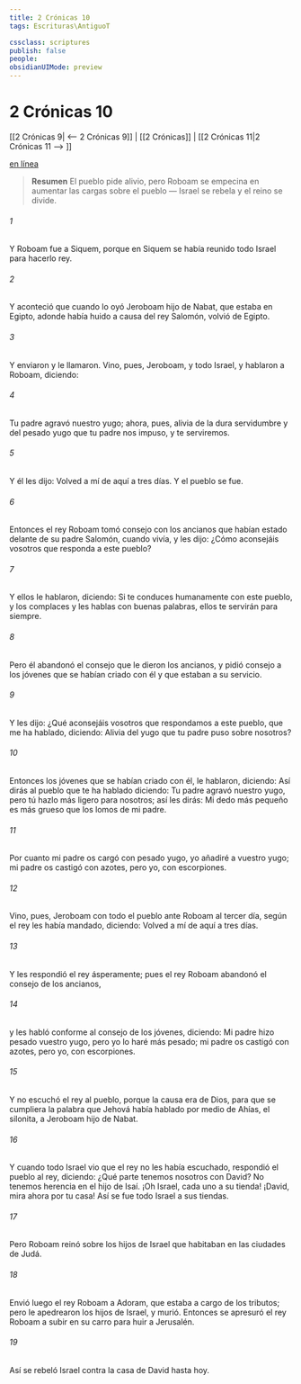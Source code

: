 ```yaml
---
title: 2 Crónicas 10
tags: Escrituras\AntiguoT

cssclass: scriptures
publish: false
people:
obsidianUIMode: preview
---
```


# 2 Crónicas 10
[[2 Crónicas 9| <-- 2 Crónicas 9]] | [[2 Crónicas]] | [[2 Crónicas 11|2 Crónicas 11 --> ]]

[en línea](https://churchofjesuschrist.org/study/scriptures/ot/2-chr/10?lang=spa)

> __Resumen__
El pueblo pide alivio, pero Roboam se empecina en aumentar las cargas sobre el pueblo — Israel se rebela y el reino se divide.

###### 1 
Y Roboam fue a Siquem, porque en Siquem se había reunido todo Israel para hacerlo rey.

###### 2 
Y aconteció que cuando lo oyó Jeroboam hijo de Nabat, que estaba en Egipto, adonde había huido a causa del rey Salomón, volvió de Egipto.

###### 3 
Y enviaron y le llamaron. Vino, pues, Jeroboam, y todo Israel, y hablaron a Roboam, diciendo:

###### 4 
Tu padre agravó nuestro yugo; ahora, pues, alivia  de la dura servidumbre y del pesado yugo que tu padre nos impuso, y te serviremos.

###### 5 
Y él les dijo: Volved a mí de aquí a tres días. Y el pueblo se fue.

###### 6 
Entonces el rey Roboam tomó consejo con los ancianos que habían estado delante de su padre Salomón, cuando vivía, y les dijo: ¿Cómo aconsejáis vosotros que responda a este pueblo?

###### 7 
Y ellos le hablaron, diciendo: Si te conduces humanamente con este pueblo, y los complaces y les hablas con buenas palabras, ellos te servirán para siempre.

###### 8 
Pero él abandonó el consejo que le dieron los ancianos, y pidió consejo a los jóvenes que se habían criado con él y que estaban a su servicio.

###### 9 
Y les dijo: ¿Qué aconsejáis vosotros que respondamos a este pueblo, que me ha hablado, diciendo: Alivia  del yugo que tu padre puso sobre nosotros?

###### 10 
Entonces los jóvenes que se habían criado con él, le hablaron, diciendo: Así dirás al pueblo que te ha hablado diciendo: Tu padre agravó nuestro yugo, pero tú hazlo más ligero para nosotros; así les dirás: Mi dedo más pequeño es más grueso que los lomos de mi padre.

###### 11 
Por cuanto mi padre os cargó con pesado yugo, yo añadiré a vuestro yugo; mi padre os castigó con azotes, pero yo, con escorpiones.

###### 12 
Vino, pues, Jeroboam con todo el pueblo ante Roboam al tercer día, según el rey les había mandado, diciendo: Volved a mí de aquí a tres días.

###### 13 
Y les respondió el rey ásperamente; pues el rey Roboam abandonó el consejo de los ancianos,

###### 14 
y les habló conforme al consejo de los jóvenes, diciendo: Mi padre hizo pesado vuestro yugo, pero yo lo haré más pesado; mi padre os castigó con azotes, pero yo, con escorpiones.

###### 15 
Y no escuchó el rey al pueblo, porque la causa era de Dios, para que se cumpliera la palabra que Jehová había hablado por medio de Ahías, el silonita, a Jeroboam hijo de Nabat.

###### 16 
Y cuando todo Israel vio que el rey no les había escuchado, respondió el pueblo al rey, diciendo: ¿Qué parte tenemos nosotros con David? No tenemos herencia en el hijo de Isaí. ¡Oh Israel, cada uno a su tienda! ¡David, mira ahora por tu casa! Así se fue todo Israel a sus tiendas.

###### 17 
Pero Roboam reinó sobre los hijos de Israel que habitaban en las ciudades de Judá.

###### 18 
Envió luego el rey Roboam a Adoram, que estaba a cargo de los tributos; pero le apedrearon los hijos de Israel, y murió. Entonces se apresuró el rey Roboam a subir en su carro para huir a Jerusalén.

###### 19 
Así se rebeló Israel contra la casa de David hasta hoy.

